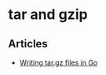 # tar and gzip

## Articles
* [Writing tar.gz files in Go](https://www.arthurkoziel.com/writing-tar-gz-files-in-go/)

